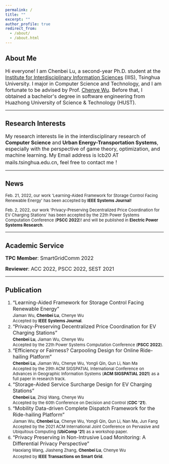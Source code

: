 ```yaml
---
permalink: /
title: ""
excerpt: ""
author_profile: true
redirect_from: 
  - /about/
  - /about.html
---
```


## About Me ##
<font size=3>Hi everyone! I am Chenbei Lu, a second-year Ph.D. student at the <a href="https://iiis.tsinghua.edu.cn/about/" target="_blank">Institute for Interdisciplinary Information Sciences</a> (IIIS), Tsinghua University. I major in Computer Science and Technology, and I am fortunate to be advised by Prof. <a href="http://www.wuchenye.cn/" target="_blank">Chenye Wu</a>. Before that, I obtained a bachelor's degree in software engineering from Huazhong University of Science & Technology (HUST).</font>

---
## Research Interests ##
<font size=3> My research interests lie in the interdisciplinary research of <b>Computer Science</b> and <b>Urban Energy-Transportation Systems</b>, especially with the perspective of game theory, optimization, and machine learning. My Email address is lcb20 AT mails.tsinghua.edu.cn, feel free to contact me！</font>

---
## News ##
<font size=2>Feb. 21, 2022, our work 'Learning-Aided Framework for Storage Control Facing Renewable Energy' has been accepted by <b>IEEE Systems Journal</b>!</font>  



<font size=2>Feb. 2, 2022, our work 'Privacy-Preserving Decentralized Price Coordination
for EV Charging Stations' has been accepted by the 22th Power Systems Computation Conference (<b>PSCC 2022</b>)! and will be published in <b>Electric Power Systems Research</b>.</font>

---
## Academic Service ##
<font size=3> <b>TPC Member</b>: SmartGridComm 2022 </font>  
      
<font size=3> <b>Reviewer</b>: ACC 2022, PSCC 2022, SEST 2021 </font>


---
## Publication ##
1. <font size=3>“Learning-Aided Framework for Storage Control Facing Renewable Energy”<font size=3>  <br>
    <font size=2> Jiaman Wu, <b>Chenbei Lu</b>, Chenye Wu<font size=2> <br>
    <font size=2>Accepted by <b>IEEE Systems Journal</b>.<font size=2>
2. <font size=3>“Privacy-Preserving Decentralized Price Coordination for EV Charging Stations”<font size=3>  <br>
    <font size=2><b>Chenbei Lu</b>, Jiaman Wu, Chenye Wu<font size=2> <br>
    <font size=2>Accepted by the 22th Power Systems Computation Conference (<b>PSCC 2022</b>).<font size=2>
3. <font size=3>“Efficiency or Fairness? Carpooling Design for Online Ride-hailing Platform”<font size=3>  <br>
    <font size=2><b>Chenbei Lu</b>, Jiaman Wu, Chenye Wu, Yongli Qin, Qun Li, Nan Ma<font size=2> <br>
    <font size=2>Accepted by the 29th ACM SIGSPATIAL International Conference on Advances in Geographic Information Systems (<b>ACM SIGSPATIAL 2021</b>) as a full paper in research track.<font size=2>
4. <font size=3>“Storage-Aided Service Surcharge Design for EV Charging Stations”<font size=3>  <br>
    <font size=2><b>Chenbei Lu</b>, Zhiqi Wang, Chenye Wu<font size=2> <br>
    <font size=2>Accepted by the 60th Conference on Decision and Control (<b>CDC '21</b>).<font size=2>
5. <font size=3>“Mobility Data-driven Complete Dispatch Framework for the Ride-hailing Platform”<font size=3><br>
    <font size=2>Jiaman Wu, <b>Chenbei Lu</b>, Chenye Wu, Yongli Qin, Qun Li, Nan Ma, Jun Fang<font size=2><br>
    <font size=2>Accepted by the 2021 ACM International Joint Conference on Pervasive and Ubiquitous Computing (<b>UbiComp '21</b>) as a workshop paper.</font>
6.  <font size=3>“Privacy Preserving in Non-Intrusive Load Monitoring: A Differential Privacy Perspective”<font size=3><br>
    <font size=2>Haoxiang Wang, Jiasheng Zhang, <b>Chenbei Lu</b>, Chenye Wu</font><br>
    <font size=2>Accepted by <b>IEEE Transactions on Smart Grid</b>.</font>





